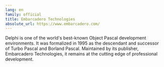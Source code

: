 ```yaml
---
lang: en
family: official
title: Embarcadero Technologies
absolute_url: https://www.embarcadero.com/
---
```

Delphi is one of the world's best-known Object Pascal development environments. It was formalized in 1995 as the descendant and successor of Turbo Pascal and Borland Pascal. Maintained by its publisher, Embarcadero Technologies, it remains at the cutting edge of professional development.